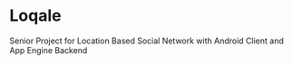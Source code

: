Loqale
======

Senior Project for Location Based Social Network with Android Client and App Engine Backend
